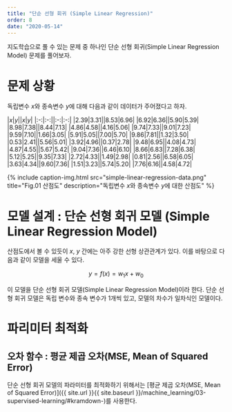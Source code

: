 ```yaml
---
title: "단순 선형 회귀 (Simple Linear Regression)"
order: 8
date: "2020-05-14"
---
```


지도학습으로 풀 수 있는 문제 중 하나인 단순 선형 회귀(Simple Linear Regression Model) 문제를 풀어보자.

# 문제 상황

독립변수 $x$와 종속변수 $y$에 대해 다음과 같이 데이터가 주어졌다고 하자.

|$x$|$y$||$x$|$y$|
|:-:|:-:||:-:|:-:|
|2.39|3.31||8.53|6.96|
|6.92|6.36||5.90|5.39|
|8.98|7.38||8.44|7.13|
|4.86|4.58||4.16|5.06|
|9.74|7.33||9.01|7.23|
|9.59|7.10||1.66|3.05|
|5.91|5.05||7.00|5.70|
|9.86|7.81||1.32|3.50|
|0.53|2.41||5.56|5.01|
|3.92|4.96||0.37|2.78|
|9.48|6.95||4.08|4.73|
|4.87|4.55||5.67|5.42|
|9.04|7.36||6.46|6.10|
|8.66|6.83||7.28|6.38|
|5.12|5.25||9.35|7.33|
|2.72|4.33||1.49|2.98|
|0.81|2.56||6.58|6.05|
|3.63|4.34||9.60|7.36|
|1.51|3.23||5.74|5.20|
|7.76|6.16||4.58|4.72|

{% include caption-img.html src="simple-linear-regression-data.png" title="Fig.01 산점도" description="독립변수 $x$와 종속변수 $y$에 대한 산점도" %}

# 모델 설계 : 단순 선형 회귀 모델 (Simple Linear Regression Model)

산점도에서 볼 수 있듯이 $x$, $y$ 간에는 아주 강한 선형 상관관계가 있다. 이를 바탕으로 다음과 같이 모델을 세울 수 있다.

$$y = f(x) = w_1 x + w_0$$

이 모델을 단순 선형 회귀 모델(Simple Linear Regression Model)이라 한다. 단순 선형 회귀 모델은 독립 변수와 종속 변수가 1개씩 있고, 모델의 차수가 일차식인 모델이다.


# 파리미터 최적화

## 오차 함수 : 평균 제곱 오차(MSE, Mean of Squared Error)

단순 선형 회귀 모델의 파라미터를 최적화하기 위해서는 [평균 제곱 오차(MSE, Mean of Squared Error)]({{ site.url }}{{ site.baseurl }}/machine_learning/03-supervised-learning/#kramdown-)를 사용한다.